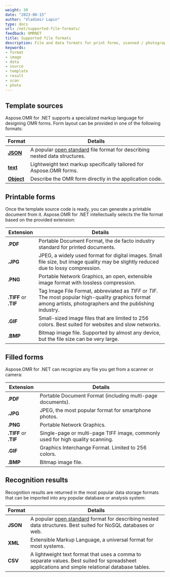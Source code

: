 ```yaml
---
weight: 30
date: "2023-08-15"
author: "Vladimir Lapin"
type: docs
url: /net/supported-file-formats/
feedback: OMRNET
title: Supported file formats
description: File and data formats for print forms, scanned / photographed images and recognition results supported by Aspose.OMR for.NET.
keywords:
- format
- image
- data
- source
- template
- result
- scan
- photo
---
```


## Template sources

Aspose.OMR for .NET supports a specialized markup language for designing OMR forms. Form layout can be provided in one of the following formats:

Format     | Details
---------- | -------
[**JSON**](/omr/json-markup/) | A popular [open standard](https://www.json.org/) file format for describing nested data structures.
[**text**](/omr/txt-markup/) | Lightweight text markup specifically tailored for Aspose.OMR forms.
[**Object**](/omr/net/programmatic-layout/) | Describe the OMR form directly in the application code.

## Printable forms

Once the template source code is ready, you can generate a printable document from it. Aspose.OMR for .NET intellectually selects the file format based on the provided extension:

Extension             | Details
--------------------- | -------
**.PDF**              | Portable Document Format, the de facto industry standard for printed documents.
**.JPG**              | JPEG, a widely used format for digital images. Small file size, but image quality may be slightly reduced due to lossy compression.
**.PNG**              | Portable Network Graphics, an open, extensible image format with lossless compression.
**.TIFF** or **.TIF** | Tag Image File Format, abbreviated as _TIFF_ or _TIF_. The most popular high-quality graphics format among artists, photographers and the publishing industry.
**.GIF**              | Small-sized image files that are limited to 256 colors. Best suited for websites and slow networks.
**.BMP**              | Bitmap image file. Supported by almost any device, but the file size can be very large.

## Filled forms

Aspose.OMR for .NET can recognize any file you get from a scanner or camera:

Extension             | Details
--------------------- | -------
**.PDF**              | Portable Document Format (including multi-page documents).
**.JPG**              | JPEG, the most popular format for smartphone photos.
**.PNG**              | Portable Network Graphics.
**.TIFF** or **.TIF** | Single-page or multi-page TIFF image, commonly used for high quality scanning.
**.GIF**              | Graphics Interchange Format. Limited to 256 colors.
**.BMP**              | Bitmap image file.

## Recognition results

Recognition results are returned in the most popular data storage formats that can be imported into any popular database or analysis system:

Format   | Details
-------- | -------
**JSON** | A popular [open standard](https://www.json.org/) format for describing nested data structures. Best suited for NoSQL databases or web.
**XML**  | Extensible Markup Language, a universal format for most systems.
**CSV**  | A lightweight text format that uses a comma to separate values. Best suited for spreadsheet applications and simple relational database tables.
